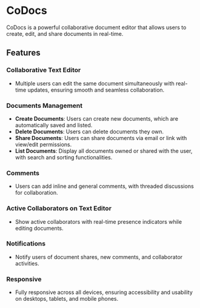 # CoDocs
CoDocs is a powerful collaborative document editor that allows users to create, edit, and share documents in real-time.

## Features

### Collaborative Text Editor
- Multiple users can edit the same document simultaneously with real-time updates, ensuring smooth and seamless collaboration.

### Documents Management
- **Create Documents**: Users can create new documents, which are automatically saved and listed.
- **Delete Documents**: Users can delete documents they own.
- **Share Documents**: Users can share documents via email or link with view/edit permissions.
- **List Documents**: Display all documents owned or shared with the user, with search and sorting functionalities.

### Comments
- Users can add inline and general comments, with threaded discussions for collaboration.

### Active Collaborators on Text Editor
- Show active collaborators with real-time presence indicators while editing documents.

### Notifications
- Notify users of document shares, new comments, and collaborator activities.

### Responsive
- Fully responsive across all devices, ensuring accessibility and usability on desktops, tablets, and mobile phones.


